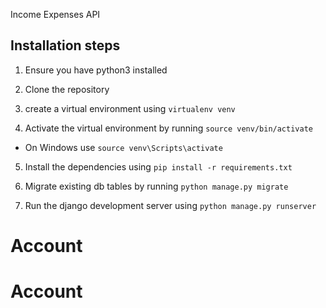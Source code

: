 Income Expenses API

## Installation steps

1. Ensure you have python3 installed

2. Clone the repository
3. create a virtual environment using `virtualenv venv`
4. Activate the virtual environment by running `source venv/bin/activate`

- On Windows use `source venv\Scripts\activate`

5. Install the dependencies using `pip install -r requirements.txt`

6. Migrate existing db tables by running `python manage.py migrate`

7. Run the django development server using `python manage.py runserver`
# Account
# Account
